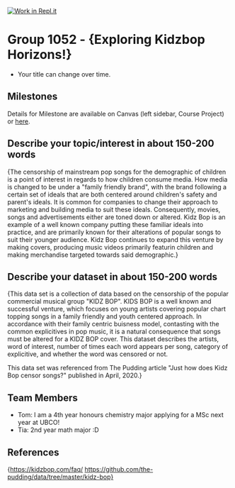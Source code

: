 [![Work in Repl.it](https://classroom.github.com/assets/work-in-replit-14baed9a392b3a25080506f3b7b6d57f295ec2978f6f33ec97e36a161684cbe9.svg)](https://classroom.github.com/online_ide?assignment_repo_id=360218&assignment_repo_type=GroupAssignmentRepo)
# Group 1052 - {Exploring Kidzbop Horizons!}

- Your title can change over time.

## Milestones

Details for Milestone are available on Canvas (left sidebar, Course Project) or [here](https://firas.moosvi.com/courses/data301/project/milestone01.html).

## Describe your topic/interest in about 150-200 words

{The censorship of mainstream pop songs for the demographic of children is a point of interest in regards to how children consume media. How media is changed to be under a "family friendly brand", with the brand following a certain set of ideals that are both centered around children's safety and parent's ideals. It is common for companies to change their approach to marketing and building media to suit these ideals. Consequently, movies, songs and advertisements either are toned down or altered. Kidz Bop is an example of a well known company putting these familiar ideals into practice, and are primarily known for their alterations of popular songs to suit their younger audience. Kidz Bop continues to expand this venture by making covers, producing music videos primarily featurin children and making merchandise targeted towards said demographic.}

## Describe your dataset in about 150-200 words

{This data set is a collection of data based on the censorship of the popular commercial musical group "KIDZ BOP". KIDS BOP is a well known and successful venture, which focuses on young artists covering popular chart topping songs in a family friendly and youth centered approach. In accordance with their family centric buisness model, contasting with the common explicitives in pop music, it is a natural consequence that songs must be altered for a KIDZ BOP cover. This dataset describes the artists, word of interest, number of times each word appears per song, category of explicitive, and whether the word was censored or not.

This data set was referenced from The Pudding article "Just how does Kidz Bop censor songs?" published in April, 2020.}

## Team Members

- Tom: I am a 4th year honours chemistry major applying for a MSc next year at UBCO!
- Tia: 2nd year math major :D

## References

{https://kidzbop.com/faq/
https://github.com/the-pudding/data/tree/master/kidz-bop}
